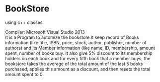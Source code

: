 # BookStore
using c++ classes

Compiler: Microsoft Visual Studio 2013           
It is a Program to automize the bookstore.It keep record of Books information (like title, ISBN, price, stock, author, publisher,
number of authors) and its Member information (like name, ID, membership, amount spent, number of books buy. It also give 5% discount to its membership holders on each book and for every fifth book that a
member buys, the bookstore takes the average of the total amount of the
last 5 books purchased, applies this amount as a discount, and then resets the
total amount spent to 0.
